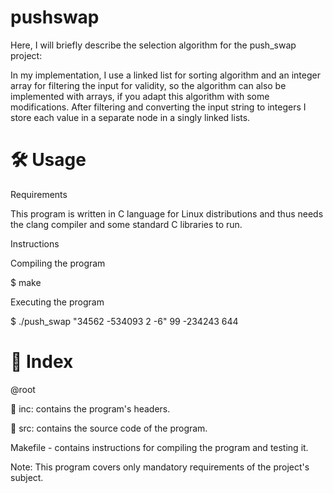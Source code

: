 # pushswap
Here, I will briefly describe the selection algorithm for the push_swap project:

In my implementation, I use a linked list for sorting algorithm and an integer array for filtering the input for validity, so the algorithm can also be implemented with  arrays, if you adapt this algorithm with some modifications. After filtering 
and converting the input string to integers I store each value in a separate node in a singly linked lists. 


# 🛠️ Usage
Requirements

This program is written in C language for Linux distributions and thus needs the clang compiler and some standard C libraries to run.

Instructions

Compiling the program

$ make

Executing the program

$ ./push_swap "34562 -534093 2 -6" 99 -234243 644

# 📑 Index
@root

📁 inc: contains the program's headers.

📁 src: contains the source code of the program.

Makefile - contains instructions for compiling the program and testing it.

Note: This program covers only mandatory requirements of the project's subject.
